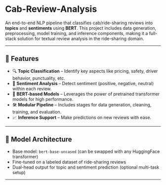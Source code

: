 # Cab-Review-Analysis
An end-to-end NLP pipeline that classifies cab/ride-sharing reviews into **topics** and **sentiments** using **BERT**. This project includes data generation, preprocessing, model training, and inference components, making it a full-stack solution for textual review analysis in the ride-sharing domain.

---

## 🚀 Features

- 🔍 **Topic Classification** – Identify key aspects like pricing, safety, driver behavior, punctuality, etc.
- 🙂 **Sentiment Analysis** – Detect sentiment (positive, negative, neutral) within each review.
- 🤖 **BERT-based Models** – Leverages the power of pretrained transformer models for high performance.
- 🛠️ **Modular Pipeline** – Includes stages for data generation, cleaning, training, and evaluation.
- 📈 **Inference Support** – Make predictions on new reviews with ease.

---

## 🧠 Model Architecture

- Base model: `bert-base-uncased` (can be swapped with any HuggingFace transformer)
- Fine-tuned on a labeled dataset of ride-sharing reviews
- Dual-head output for topic and sentiment prediction (optional multi-task setup)

---
